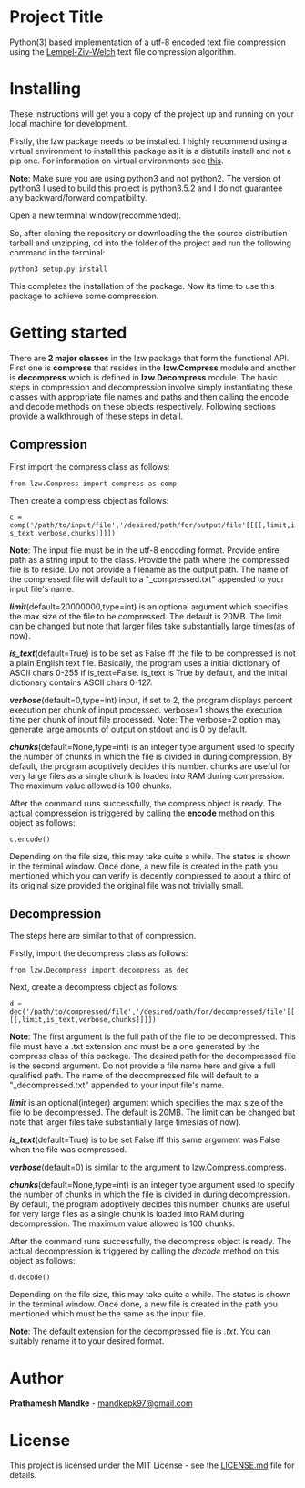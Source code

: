 # Project Title

Python(3) based implementation of a utf-8 encoded text file compression using the [Lempel-Ziv-Welch](https://en.wikipedia.org/wiki/Lempel%E2%80%93Ziv%E2%80%93Welch) text file compression algorithm.


# Installing

These instructions will get you a copy of the project up and running on your local machine for development.

Firstly, the lzw package needs to be installed. I highly recommend using a virtual environment to install this package as it is a distutils install and not a pip one.
For information on virtual environments see [this](https://virtualenv.pypa.io/).

**Note**: Make sure you are using python3 and not python2. The version of python3 I used to build this project is python3.5.2 and I do not guarantee any backward/forward compatibility.

Open a new terminal window(recommended).

So, after cloning the repository or downloading the the source distribution tarball and unzipping, cd into the folder of the project and run the following command in the terminal:

``python3 setup.py install``

This completes the installation of the package. Now its time to use this package to achieve some compression.


# Getting started

There are **2 major classes** in the lzw package that form the functional API. First one is **compress** that resides in the **lzw.Compress** module and another is **decompress** which is defined in **lzw.Decompress** module. The basic steps in compression and decompression involve simply instantiating these classes with appropriate file names and paths and then calling the encode and decode methods on these objects respectively. Following sections provide a walkthrough of these steps in detail.

## Compression
First import the compress class as follows:

``from lzw.Compress import compress as comp``

Then create a compress object as follows:

``c = comp('/path/to/input/file','/desired/path/for/output/file'[[[[,limit,is_text,verbose,chunks]]]])``

**Note**: The input file must be in the utf-8 encoding format. Provide entire path as a string input to the class. Provide the path where the compressed file is to reside. Do not provide a filename as the output path. The name of the compressed file will default to a "\_compressed.txt" appended to your input file's name.

**_limit_**(default=20000000,type=int) is an optional argument which specifies the max size of the file to be compressed. The default is 20MB. The limit can be changed but note that larger files take substantially large times(as of now).

**_is_text_**(default=True) is to be set as False iff the file to be compressed is not a plain English text file. Basically, the program uses a initial dictionary of ASCII chars 0-255 if is_text=False. is_text is True by default, and the initial dictionary contains ASCII chars 0-127.

**_verbose_**(default=0,type=int) input, if set to 2, the program displays percent execution per chunk of input processed.
verbose=1 shows the execution time per chunk of input file processed.
Note: The verbose=2 option may generate large amounts of output on stdout and is 0
by default.

**_chunks_**(default=None,type=int) is an integer type argument used to specify the number of chunks in which the file is divided in during compression. By default, the program adoptively decides this number. chunks are useful for very large files as a single chunk is loaded into RAM during compression. The maximum value allowed is 100 chunks.

After the command runs successfully, the compress object is ready. The actual compresseion is triggered by calling the **encode** method on this object as follows:

``c.encode()  ``

Depending on the file size, this may take quite a while. The status is shown in the terminal window.
Once done, a new file is created in the path you mentioned which you can verify is decently compressed to about a third of its original size provided the original file was not trivially small.

## Decompression

The steps here are similar to that of compression.

Firstly, import the decompress class as follows:

``from lzw.Decompress import decompress as dec``

Next, create a decompress object as follows:

``d = dec('/path/to/compressed/file','/desired/path/for/decompressed/file'[[[[,limit,is_text,verbose,chunks]]]])``

**Note**: The first argument is the full path of the file to be decompressed. This file must have a .txt extension and must be a one generated by the compress class of this package. The desired path for the decompressed file is the second argument. Do not provide a file name here and give a full qualified path. The name of the decompressed file will default to a "\_decompressed.txt" appended to your input file's name.

**_limit_** is an optional(integer) argument which specifies the max size of the file to be decompressed. The default is 20MB. The limit can be changed but note that larger files take substantially large times(as of now).

**_is_text_**(default=True) is to be set False iff this same argument was False when the file was compressed.

**_verbose_**(default=0) is similar to the argument to lzw.Compress.compress.

**_chunks_**(default=None,type=int) is an integer type argument used to specify the number of chunks in which the file is divided in during decompression. By default, the program adoptively decides this number. chunks are useful for very large files as a single chunk is loaded into RAM during decompression. The maximum value allowed is 100 chunks.

After the command runs successfully, the decompress object is ready. The actual decompression is triggered by calling the *decode* method on this object as follows:

``d.decode()  ``

Depending on the file size, this may take quite a while. The status is shown in the terminal window.
Once done, a new file is created in the path you mentioned which must be the same as the input file.

**Note**: The default extension for the decompressed file is *.txt*. You can suitably rename it to your desired format.


# Author

 **Prathamesh Mandke** - mandkepk97@gmail.com

# License

This project is licensed under the MIT License - see the [LICENSE.md](LICENSE.md) file for details.
